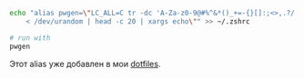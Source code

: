 ```bash
echo "alias pwgen=\"LC_ALL=C tr -dc 'A-Za-z0-9@#%^&*()_+=-{}[]:;<>,.?/' \
    < /dev/urandom | head -c 20 | xargs echo\"" >> ~/.zshrc

# run with
pwgen
```

Этот alias уже добавлен в мои [dotfiles](https://github.com/alexey-goloburdin/dotfiles).